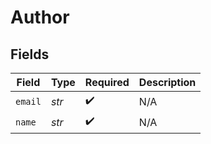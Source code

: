 # Author


## Fields

| Field              | Type               | Required           | Description        |
| ------------------ | ------------------ | ------------------ | ------------------ |
| `email`            | *str*              | :heavy_check_mark: | N/A                |
| `name`             | *str*              | :heavy_check_mark: | N/A                |